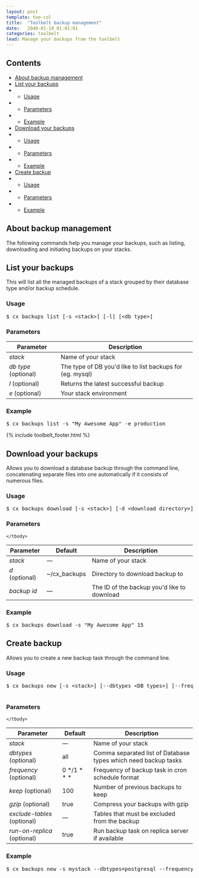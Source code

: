 ```yaml
---
layout: post
template: two-col
title:  "Toolbelt backup management"
date:   2040-01-18 01:01:01
categories: toolbelt
lead: Manage your backups from the toolbelt
---
```


<h2>Contents</h2>
<ul class="page-toc">
    <li>
        <a href="#about">About backup management</a>
    </li>
	<li>
		<a href="#list">List your backups</a>
	</li>
	        <li>
                <ul>
                <li><a href="#list_usage">Usage</a></li>
                </ul>
            </li>
            <li>
                <ul>
                <li><a href="#list_params">Parameters</a></li>
                </ul>
            </li>
            <li>
                <ul>
                <li><a href="#list_example">Example</a></li>
                </ul>
            </li>
	<li>
		<a href="#download">Download your backups</a>
	</li>
	        <li>
                <ul>
                <li><a href="#download_usage">Usage</a></li>
                </ul>
            </li>
            <li>
                <ul>
                <li><a href="#download_params">Parameters</a></li>
                </ul>
            </li>
            <li>
                <ul>
                <li><a href="#download_example">Example</a></li>
                </ul>
            </li>
	<li>
		<a href="#new">Create backup</a>
	</li>
	        <li>
                <ul>
                <li><a href="#new_usage">Usage</a></li>
                </ul>
            </li>
            <li>
                <ul>
                <li><a href="#new_params">Parameters</a></li>
                </ul>
            </li>
            <li>
                <ul>
                <li><a href="#new_example">Example</a></li>
                </ul>
            </li>

</ul>

<h2 id="about">About backup management</h2>
The following commands help you manage your backups, such as listing, downloading and initiating backups on your stacks.

<h2 id="list">List your backups</h2>
This will list all the managed backups of a stack grouped by their database type and/or backup schedule.

<h3 id="list_usage">Usage</h3>

<pre class="prettyprint">
$ cx backups list [-s &lt;stack&gt;] [-l] [&lt;db type&gt;]
</pre>

<h3 id="list_params">Parameters</h3>
<table class='table table-bordered table-striped table-small'>
    <thead>
        <tr>
            <th align="center">Parameter</th>
            <th align="center">Description</th>
        </tr>
    </thead>
    <tbody>
        <tr>
            <td><i>stack</i></td>
            <td>Name of your stack</td>
        </tr>
        <tr>
            <td><i>db type</i> (optional)</td>
            <td>The type of DB you'd like to list backups for (eg. mysql)</td>
        </tr>
        <tr>
            <td><i>l</i> (optional)</td>
            <td>Returns the latest successful backup</td>
        </tr>
        <tr>
            <td><i>e</i> (optional)</td>
            <td>Your stack environment</td>
        </tr>
    </tbody>
</table>

<h3 id="list_example">Example</h3>

<pre class="prettyprint">
$ cx backups list -s "My Awesome App" -e production
</pre>

{% include toolbelt_footer.html %}

<h2 id="download">Download your backups</h2>

Allows you to download a database backup through the command line, concatenating separate files into one automatically if it consists of numerous files.

<h3 id="download_usage">Usage</h3>

<pre class="prettyprint">
$ cx backups download [-s &lt;stack&gt;] [-d &lt;download directory&gt;] &lt;backup id&gt;
</pre>

<h3 id="download_params">Parameters</h3>
<table class='table table-bordered table-striped table-small'>
    <thead>
        <tr>
            <th align="center">Parameter</th>
            <th align="center">Default</th>
            <th align="center">Description</th>
        </tr>
    </thead>
    <tbody>
        <tr>
            <td><i>stack</i> </td>
            <td><i>&mdash;</i></td>
            <td>Name of your stack</td>
        </tr>        
        <tr>
            <td><i>d</i> (optional)</td>
            <td>~/cx_backups</td>
            <td>Directory to download backup to</td>
        </tr>
        <tr>
            <td><i>backup id</i></td>
            <td><i>&mdash;</i></td>
            <td>The ID of the backup you'd like to download</td>
        </tr>

    </tbody>
</table>

<h3 id="download_example">Example</h3>

<pre class="prettyprint">
$ cx backups download -s "My Awesome App" 15
</pre>

<h2 id="new">Create backup</h2>

Allows you to create a new backup task through the command line.

<h3 id="new_usage">Usage</h3>

<pre class="prettyprint">
$ cx backups new [-s &lt;stack&gt;]	[--dbtypes &lt;DB types&gt;] [--frequency &lt;Frequency&gt;] [--keep &lt;Keep&gt;] [--gzip &lt;Gzip&gt;] [exclude-tables &lt;Exclude tables&gt;] [--run-on-replica &lt;Run on replica&gt;]

</pre>

<h3 id="new_params">Parameters</h3>
<table class='table table-bordered table-striped table-small'>
    <thead>
        <tr>
            <th align="center">Parameter</th>
            <th align="center">Default</th>
            <th align="center">Description</th>
        </tr>
    </thead>
    <tbody>
        <tr>
            <td><i>stack</i> </td>
            <td><i>&mdash;</i></td>
            <td>Name of your stack</td>
        </tr>        
        <tr>
            <td><i>dbtypes</i> (optional)</td>
            <td>all</td>
            <td>Comma separated list of Database types which need backup tasks</td>
        </tr>
        <tr>
            <td><i>frequency</i> (optional)</td>
            <td>0 */1 * * *</td>
            <td>Frequency of backup task in cron schedule format</td>
        </tr>
        <tr>
            <td><i>keep</i> (optional)</td>
            <td>100</td>
            <td>Number of previous backups to keep</td>
        </tr>
        <tr>
            <td><i>gzip</i> (optional)</td>
            <td>true</td>
            <td>Compress your backups with gzip</td>
        </tr>
        <tr>
            <td><i>exclude-tables</i> (optional)</td>
            <td><i>&mdash;</i></td>
            <td>Tables that must be excluded from the backup</td>
        </tr>
        <tr>
            <td><i>run-on-replica</i> (optional)</td>
            <td>true</td>
            <td>Run backup task on replica server if available</td>
        </tr>

    </tbody>
</table>

<h3 id="new_example">Example</h3>

<pre class="prettyprint">
$ cx backups new -s mystack --dbtypes=postgresql --frequency="0 */1 * * *" --keep 50 --gzip=true exclude-tables=my_log_table --run-on-replica=false
</pre>
